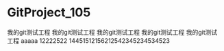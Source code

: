 # GitProject_105
我的git测试工程
我的git测试工程
我的git测试工程
我的git测试工程
我的git测试工程
aaaaa
12222522
14451512156212542345234534523